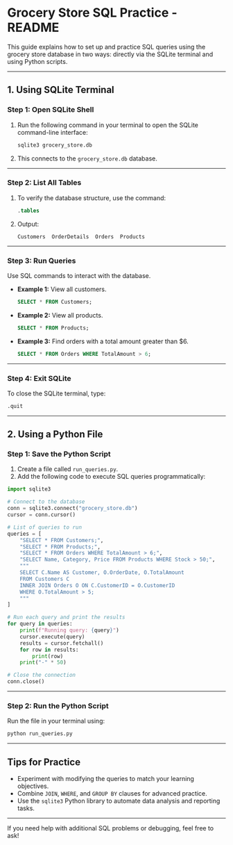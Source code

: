 # Grocery Store SQL Practice - README

This guide explains how to set up and practice SQL queries using the grocery store database in two ways: directly via the SQLite terminal and using Python scripts.

---

## **1. Using SQLite Terminal**
### **Step 1: Open SQLite Shell**
1. Run the following command in your terminal to open the SQLite command-line interface:
   ```bash
   sqlite3 grocery_store.db
   ```
2. This connects to the `grocery_store.db` database.

---

### **Step 2: List All Tables**
1. To verify the database structure, use the command:
   ```sql
   .tables
   ```
2. Output:
   ```
   Customers  OrderDetails  Orders  Products
   ```

---

### **Step 3: Run Queries**
Use SQL commands to interact with the database.

- **Example 1:** View all customers.
  ```sql
  SELECT * FROM Customers;
  ```
- **Example 2:** View all products.
  ```sql
  SELECT * FROM Products;
  ```
- **Example 3:** Find orders with a total amount greater than $6.
  ```sql
  SELECT * FROM Orders WHERE TotalAmount > 6;
  ```

---

### **Step 4: Exit SQLite**
To close the SQLite terminal, type:
```bash
.quit
```

---

## **2. Using a Python File**
### **Step 1: Save the Python Script**
1. Create a file called `run_queries.py`.
2. Add the following code to execute SQL queries programmatically:

```python
import sqlite3

# Connect to the database
conn = sqlite3.connect("grocery_store.db")
cursor = conn.cursor()

# List of queries to run
queries = [
    "SELECT * FROM Customers;",
    "SELECT * FROM Products;",
    "SELECT * FROM Orders WHERE TotalAmount > 6;",
    "SELECT Name, Category, Price FROM Products WHERE Stock > 50;",
    """
    SELECT C.Name AS Customer, O.OrderDate, O.TotalAmount
    FROM Customers C
    INNER JOIN Orders O ON C.CustomerID = O.CustomerID
    WHERE O.TotalAmount > 5;
    """
]

# Run each query and print the results
for query in queries:
    print(f"Running query: {query}")
    cursor.execute(query)
    results = cursor.fetchall()
    for row in results:
        print(row)
    print("-" * 50)

# Close the connection
conn.close()
```

---

### **Step 2: Run the Python Script**
Run the file in your terminal using:
```bash
python run_queries.py
```

---

## **Tips for Practice**
- Experiment with modifying the queries to match your learning objectives.
- Combine `JOIN`, `WHERE`, and `GROUP BY` clauses for advanced practice.
- Use the `sqlite3` Python library to automate data analysis and reporting tasks.

---

If you need help with additional SQL problems or debugging, feel free to ask!